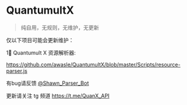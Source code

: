 # QuantumultX
> 纯自用，无规则，无维护，无更新

仅以下项目可能会更新维护：    

1⃣️ Quantumult X 资源解析器:   


https://github.com/awasle/QuantumultX/blob/master/Scripts/resource-parser.js



有bug请反馈 [@Shawn_Parser_Bot](https://t.me/Shawn_Parser_Bot) 

更新请关注 tg 频道 https://t.me/QuanX_API



